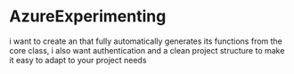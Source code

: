 # AzureExperimenting
i want to create an that fully automatically generates its functions from the core class, i also want authentication and a clean project structure to make it easy to adapt to your project needs
